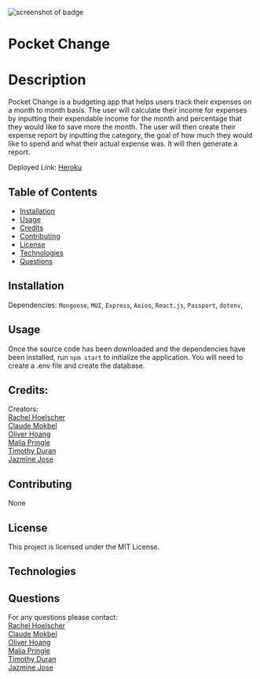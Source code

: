 ![screenshot of badge](https://img.shields.io/badge/license-MIT-blue.svg)

# Pocket Change

# Description
Pocket Change is a budgeting app that helps users track their expenses on a month to month basis. The user will calculate their income for expenses by inputting their expendable income for the month and percentage that they would like to save more the month. The user will then create their expense report by inputting the category, the goal of how much they would like to spend and what their actual expense was. It will then generate a report. 

Deployed Link: 
<a href="https://pocket-changee.herokuapp.com/">Heroku</a><br>
## Table of Contents

* [Installation](#installation)
* [Usage](#usage)
* [Credits](#credits)
* [Contributing](#contributing)
* [License](#license)
* [Technologies](#technologies)
* [Questions](#questions)

## Installation

Dependencies:
`Mongoose`, `MUI`, `Express`, `Axios`, `React.js`, `Passport`, `dotenv`, 

## Usage

Once the source code has been downloaded and the dependencies have been installed, run `npm start` to initialize the application. You will need to create a .env file and create the database.

## Credits:
Creators: <br>
<a href="https://github.com/me0wmerz">Rachel Hoelscher</a><br>
<a href="https://github.com/cmokbel1">Claude Mokbel</a><br>
<a href="https://github.com/LohasOT">Oliver Hoang</a><br>
<a href="https://github.com/pringle97">Malia Pringle</a><br>
<a href="https://github.com/timduran">Timothy Duran</a><br>
<a href="https://github.com/jazminejose">Jazmine Jose</a>

## Contributing

None

## License

This project is licensed under the MIT License.

## Technologies

## Questions

For any questions please contact:<br>
<a href="https://github.com/me0wmerz">Rachel Hoelscher</a><br>
<a href="https://github.com/cmokbel1">Claude Mokbel</a><br>
<a href="https://github.com/LohasOT">Oliver Hoang</a><br>
<a href="https://github.com/pringle97">Malia Pringle</a><br>
<a href="https://github.com/timduran">Timothy Duran</a><br>
<a href="https://github.com/jazminejose">Jazmine Jose</a>
